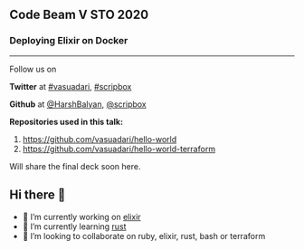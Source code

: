 ## Code Beam V STO 2020

### Deploying Elixir on Docker
---

Follow us on

**Twitter** at [#vasuadari](https://twitter.com/vasuadari), [#scripbox](https://twitter.com/scripbox)

**Github** at [@HarshBalyan](https://github.com/HarshBalyan), [@scripbox](https://github.com/scripbox)

**Repositories used in this talk:**

1. https://github.com/vasuadari/hello-world
2. https://github.com/vasuadari/hello-world-terraform

Will share the final deck soon here.

## Hi there 👋

- 🔭 I’m currently working on [elixir](https://github.com/elixir-lang/elixir)
- 🌱 I’m currently learning [rust](https://github.com/rust-lang/rust)
- 👯 I’m looking to collaborate on ruby, elixir, rust, bash or terraform
<!---
- 🤔 I’m looking for help with ...
- 💬 Ask me about ...
- 📫 How to reach me: ...
- 😄 Pronouns: ...
- ⚡ Fun fact: ...
--->
